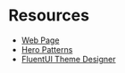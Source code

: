 # Resources

- [Web Page](https://eugene-usenko.github.io/cv/)
- [Hero Patterns](https://www.heropatterns.com/)
- [FluentUI Theme Designer](https://fabricweb.z5.web.core.windows.net/pr-deploy-site/refs/heads/master/theming-designer/)
